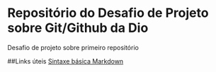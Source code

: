 # Repositório do Desafio de Projeto sobre Git/Github da Dio
Desafio de projeto sobre primeiro repositório

##Links úteis
[Sintaxe básica Markdown](https://www.markdownguide.org/basic-syntax/)

